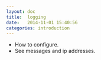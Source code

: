 ```yaml
---
layout: doc
title:  logging
date:   2014-11-01 15:40:56
categories: introduction
---
```


- How to configure.
- See messages and ip addresses.